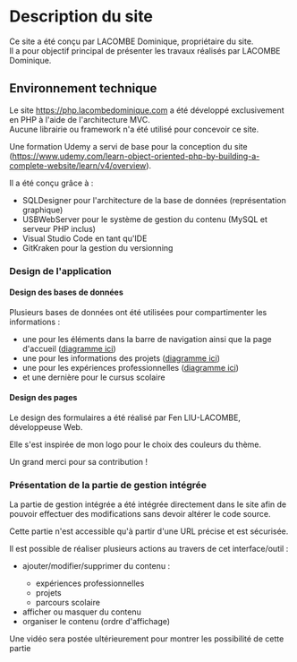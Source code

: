 <h1>Description du site</h1>
Ce site a été conçu par LACOMBE Dominique, propriétaire du site.<br>
Il a pour objectif principal de présenter les travaux réalisés par LACOMBE Dominique.

<h2>Environnement technique</h2>
Le site <a href="https://php.lacombedominique.com" target="_blank">https://php.lacombedominique.com</a> a été développé exclusivement en PHP à l'aide de l'architecture MVC.<br>
Aucune librairie ou framework n'a été utilisé pour concevoir ce site.

Une formation Udemy a servi de base pour la conception du site (<a href="https://www.udemy.com/learn-object-oriented-php-by-building-a-complete-website/learn/v4/overview" target="_blank">https://www.udemy.com/learn-object-oriented-php-by-building-a-complete-website/learn/v4/overview</a>).

Il a été conçu grâce à :
<ul>
  <li>SQLDesigner pour l'architecture de la base de données (représentation graphique)</li>
  <li>USBWebServer pour le système de gestion du contenu (MySQL et serveur PHP inclus)</li>
  <li>Visual Studio Code en tant qu'IDE</li>
  <li>GitKraken pour la gestion du versionning</li>
</ul>

<h3 class="project-inline-label">Design de l'application</h3>
<h4 class="project-inline-label">Design des bases de données</h4>
<p>Plusieurs bases de données ont été utilisées pour compartimenter les informations :</p>
<ul><li>une pour les éléments dans la barre de navigation ainsi que la page d'accueil (<a href="https://www.lacombedominique.com/assets/images/schemas/schema_web.png" target="_blank">diagramme ici</a>)</li>
<li>une pour les informations des projets (<a href="http://www.lacombedominique.com/assets/images/schemas/schema_projects.png" target="_blank">diagramme ici</a>)</li>
<li>une pour les expériences professionnelles (<a href="https://www.lacombedominique.com/assets/images/schemas/schema_experiences.png" target="_blank">diagramme ici</a>)</li>
<li> et une dernière pour le cursus scolaire</li>
</ul>
<h4 class="project-inline-label">Design des pages</h4>
<p>Le design des formulaires a été réalisé par Fen LIU-LACOMBE, développeuse Web.</p>
<p>Elle s'est inspirée de mon logo pour le choix des couleurs du thème.</p>
<p>Un grand merci pour sa contribution !</p>
<h3 class="project-inline-label">Présentation de la partie de gestion intégrée</h3>
<p>La partie de gestion intégrée a été intégrée directement dans le site afin de pouvoir effectuer des modifications sans devoir altérer le code source.</p>
<p>Cette partie n'est accessible qu'à partir d'une URL précise et est sécurisée.</p>
<p>Il est possible de réaliser plusieurs actions au travers de cet interface/outil :</p>
<ul><li>ajouter/modifier/supprimer du contenu :</li>
<ul><li>expériences professionnelles</li>
<li>projets</li>
<li>parcours scolaire</li>
</ul>
<li>afficher ou masquer du contenu</li>
<li>organiser le contenu (ordre d'affichage)</li>
</ul>
<p>Une vidéo sera postée ultérieurement pour montrer les possibilité de cette partie</p>

